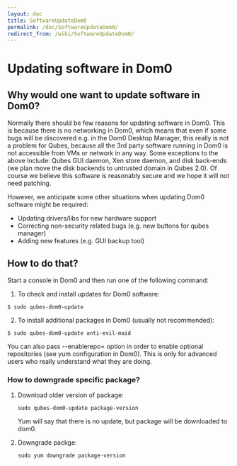 ```yaml
---
layout: doc
title: SoftwareUpdateDom0
permalink: /doc/SoftwareUpdateDom0/
redirect_from: /wiki/SoftwareUpdateDom0/
---
```


Updating software in Dom0
=========================

Why would one want to update software in Dom0?
----------------------------------------------

Normally there should be few reasons for updating software in Dom0. This is because there is no networking in Dom0, which means that even if some bugs will be discovered e.g. in the Dom0 Desktop Manager, this really is not a problem for Qubes, because all the 3rd party software running in Dom0 is not accessible from VMs or network in any way. Some exceptions to the above include: Qubes GUI daemon, Xen store daemon, and disk back-ends (we plan move the disk backends to untrusted domain in Qubes 2.0). Of course we believe this software is reasonably secure and we hope it will not need patching.

However, we anticipate some other situations when updating Dom0 software might be required:

-   Updating drivers/libs for new hardware support
-   Correcting non-security related bugs (e.g. new buttons for qubes manager)
-   Adding new features (e.g. GUI backup tool)

How to do that?
---------------

Start a console in Dom0 and then run one of the following command:

1) To check and install updates for Dom0 software:

```
$ sudo qubes-dom0-update
```

2) To install additional packages in Dom0 (usually not recommended):

```
$ sudo qubes-dom0-update anti-evil-maid
```

You can also pass --enablerepo= option in order to enable optional repositories (see yum configuration in Dom0). This is only for advanced users who really understand what they are doing.

### How to downgrade specific package?

1.  Download older version of package:

    ```
    sudo qubes-dom0-update package-version
    ```

    Yum will say that there is no update, but package will be downloaded to dom0.

2.  Downgrade packge:

    ```
    sudo yum downgrade package-version
    ```


